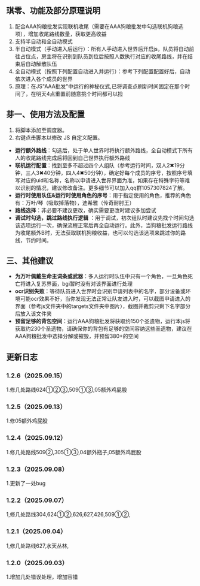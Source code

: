 ## 琪零、功能及部分原理说明

1. 配合AAA狗粮批发实现联机收尾（需要在AAA狗粮批发中勾选联机狗粮选项），增加收尾路线数量，获取更高收益
2. 支持半自动和全自动模式
3. 半自动模式（手动进入后运行）：所有人手动进入世界后开启js，队员将自动前往占位点，房主将在识别到队员到位后按照人数执行对应的收尾路线，并在结束后自动解散队伍
4. 全自动模式（按照下列配置自动进入并运行）：参考下列配置配置好后，自动依次进入各个成员的世界
5. 原理：在JS"AAA批发"中运行的神秘仪式,已将调查点刷新时间固定在那个时间了，在明天4点重置前随意挑个时间都可以捡

## 芽一、使用方法及配置

1. 将脚本添加至调度器。
2. 右键点击脚本以修改 JS 自定义配置。

* **运行额外路线**：勾选后，处于单人世界时将执行额外路线，全自动模式下所有人的收尾路线完成后将回到自己世界执行额外路线
* **联机运行配置**：找到至多不超过四个人组队（参考运行时间，双人2✖19分钟，三人3✖40分钟，四人4✖50分钟），确定好每个成员的序号，按照序号填写对应的uid和名称，名称以申请进入世界界面为准，如果存在特殊字符等难以识别的情况，建议修改备注。更多细节可以加入qq群1057307824了解。
* **运行时使用队伍\&运行时使用角色的序号**：用于指定使用的角色，推荐的角色有：万叶/琴（吸取掉落物），迪希雅（传奇耐肘王）
* **路线选择**：非必要不建议更改，确实需要更改时建议多加尝试
* **调试时勾选，跳过路线执行逻辑** ：用于调试，初次组队时建议先找个时间勾选该选项运行一次，确保流程正常后再全自动运行。此外，当狗粮批发运行路线为收尾额外B时，无法获取联机狗粮收益，也可以勾选该选项来跳过你的路线，节约时间。

## 三、其他建议

* **为万叶佩戴生命主词条或武器**：多人运行时队伍中只有一个角色，一旦角色死亡将进入复苏界面，bgi暂时没有对该界面进行处理
* **ocr识别失败**：等待队员进入世界时会识别申请列表中的名字，部分设备或环境可能ocr效果不好，当你发现无法正常让队友进入时，可以截图申请进入的界面（参考js文件夹中的targets文件夹中图片），截图并裁剪只剩下名字部分后放入该文件夹
* **预留足够的背包空间**：运行AAA狗粮批发将获取约150个圣遗物，运行本js将获取约230个圣遗物，请确保你的背包有足够的空间容纳这些圣遗物，建议在AAA狗粮批发中选择分解或摧毁，并预留380+的空间

## 更新日志
### 1.2.6（2025.09.15）
1.修几处路线624①②③,509①③,05额外鸡屁股
### 1.2.5（2025.09.13）
1.修05额外鸡屁股
### 1.2.4（2025.09.12）
1.修几处路线509②,305①③,04额外瓶子,05额外鸡屁股
### 1.2.3（2025.09.08）
1.更新了一处bug
### 1.2.2（2025.09.07）
1,修几处路线304,624①②,626,627,426,509①②,
### 1.2.1（2025.09.04）
1,修几处路线627,水天丛林,
### 1.2.0（2025.09.03）
1.增加几处错误处理，增加容错

